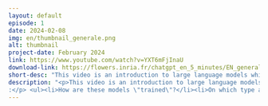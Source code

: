 ```yaml
---
layout: default
episode: 1
date: 2024-02-08
img: en/thumbnail_generale.png
alt: thumbnail
project-date: February 2024
link: https://www.youtube.com/watch?v=YXT6mFjInaU
download-link: https://flowers.inria.fr/chatgpt_en_5_minutes/EN_generale.mov
short-desc: "This video is an introduction to large language models which are at the core of tools like ChatGPT or Bard."
description: "<p>This video is an introduction to large language models which are the basis for tools like ChatGPT or Bard. They are intended for the general public (for instance students and professors in middle and high school, and more generally anyone not accustomed to computer science or AI).<br/><br/> This is a 5-minute overview answering these questions:
:</p> <ul><li>How are these models \"trained\"?</li><li>On which type and amount of data are they trained, and what is the impact of the size of the training corpus?</li><li>Which types of tasks are they capable of doing, and how can we ask them to perform those tasks?</li><li>What are their main usages in society?</li><li>What are their limitations and biases? What social issues?</li><li>Which organizations develop these models? Are there \"open-sourced\" ones ?</li></ul>"
---
```

